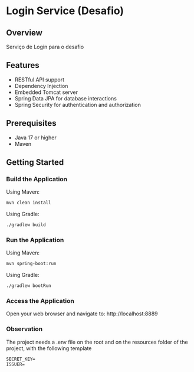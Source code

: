 # Login Service (Desafio)

## Overview
Serviço de Login para o desafio 

## Features
- RESTful API support
- Dependency Injection
- Embedded Tomcat server
- Spring Data JPA for database interactions
- Spring Security for authentication and authorization

## Prerequisites
- Java 17 or higher
- Maven

## Getting Started

### Build the Application
Using Maven:
```bash
mvn clean install
```
Using Gradle:
```bash
./gradlew build
```

### Run the Application
Using Maven:
```bash
mvn spring-boot:run
```
Using Gradle:
```bash
./gradlew bootRun
```

### Access the Application
Open your web browser and navigate to: http://localhost:8889

### Observation
The project needs a .env file on the root and on the resources folder of the project, with the following template
```
SECRET_KEY=
ISSUER=
```
